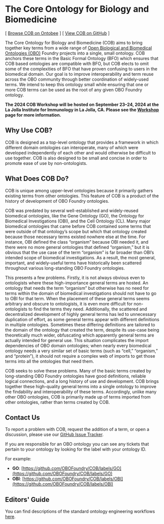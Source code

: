 # The Core Ontology for Biology and Biomedicine

[//]: # "This file is meant to be edited by the ontology maintainer."

\[ [Browse COB on Ontobee](https://ontobee.org/ontology/COB) \] \[ [View COB on GitHub](https://github.com/OBOFoundry/COB/) \]

The Core Ontology for Biology and Biomedicine (COB) aims to bring together key terms from a wide range of [Open Biological and Biomedical Ontologies (OBO)](http://obofoundry.org) Foundry projects into a single, small ontology. COB anchors these terms in the Basic Formal Ontology (BFO) which ensures that COB based ontologies are compatible with BFO, but COB elects to omit some of the complexities of BFO that have proven confusing to users in the biomedical domain. Our goal is to improve interoperability and term reuse across the OBO community through better coordination of widely-used terms. We intend to keep this ontology small while ensuring that one or more COB terms can be used as the root of any given OBO Foundry ontology.

**The 2024 COB Workshop will be hosted on September 23–24, 2024 at the La Jolla Institute for Immunology in La Jolla, CA. Please see the [Workshop](workshop2024.md) page for more information.**

## Why Use COB?
COB is designed as a top-level ontology that provides a framework in which different domain ontologies can interoperate, many of which were developed independently of each other and would otherwise be difficult to use together. COB is also designed to be small and concise in order to promote ease of use by non-ontologists.

## What Does COB Do?
COB is unique among upper-level ontologies because it primarily gathers existing terms from other ontologies. This feature of COB is a product of the history of development of OBO Foundry ontologies.

COB was predated by several well-established and widely-reused biomedical ontologies, like the Gene Ontology (GO), the Ontology for Biomedical Investigations (OBI), and the Cell Ontology (CL). Many major biomedical ontologies that came before COB contained some terms that were outside of that ontology’s scope but which that ontology created because those necessary terms existed nowhere else at the time. For instance, OBI defined the class “organism” because OBI needed it, and there were no more general ontologies that defined “organism,” but it is obvious that the use case of the term “organism” is far broader than OBI’s intended scope of biomedical investigations. As a result, the most general, important, and widely-useful terms have historically been scattered throughout various long-standing OBO Foundry ontologies.

This presents a few problems. Firstly, it is not always obvious even to ontologists where these high-importance general terms are hosted. An ontology that needs the term “organism” but otherwise has no need for terms within the domain of biomedical investigations should not have to go to OBI for that term. When the placement of these general terms seems arbitrary and obscure to ontologists, it is even more difficult for non-ontologists to find the terms they need. Additionally, the scattered and decentralized development of highly general terms has led to unnecessary duplication of effort, as some general terms appear with different definitions in multiple ontologies. Sometimes these differing definitions are tailored to the domain of the ontology that created the term, despite its use-case being theoretically much wider, obfuscating which apparently general terms are actually intended for general use. This situation complicates the import dependencies of OBO domain ontologies; when nearly every biomedical ontology needs a very similar set of basic terms (such as “cell,” “organism,” and “protein”), it should not require a complex web of imports to get those terms into all the ontologies that need them.

COB seeks to solve these problems. Many of the basic terms created by long-standing OBO Foundry ontologies have good definitions, reliable logical connections, and a long history of use and development. COB brings together these high-quality general terms into a single ontology to improve the findability and interoperability of these terms. Accordingly, unlike many other OBO ontologies, COB is primarily made up of terms imported from other ontologies, rather than terms created by COB.

## Contact Us
To report a problem with COB, request the addition of a term, or open a discussion, please use our [GitHub Issue Tracker](https://github.com/OBOFoundry/COB/issues).

If you are responsible for an OBO ontology you can see any tickets that pertain to your ontology by looking for the label with your ontology ID.

For example:

 * **GO**: [https://github.com/OBOFoundry/COB/labels/GO](https://github.com/OBOFoundry/COB/labels/GO)
 * **OBI**: [https://github.com/OBOFoundry/COB/labels/OBI](https://github.com/OBOFoundry/COB/labels/OBI)

## Editors' Guide

You can find descriptions of the standard ontology engineering workflows [here](odk-workflows/index.md).

